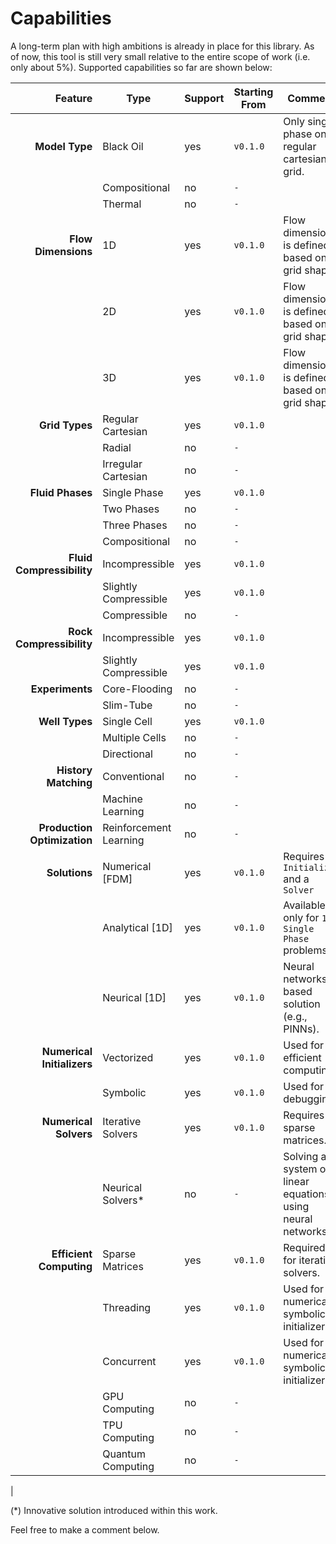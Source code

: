 # Capabilities

A long-term plan with high ambitions is already in place for this library. As of now, this tool is still very small relative to the entire scope of work (i.e. only about 5%). Supported capabilities so far are shown below:

|**Feature**                |**Type**               |**Support**|**Starting From**  |**Comment**|
| -------------------------:| --------------------- | --------- | ----------------- | --------- |
|**Model Type**             |Black Oil              |yes        |`v0.1.0`           |Only single phase on regular cartesian grid.|
|                           |Compositional          |no         |`-`                ||
|                           |Thermal                |no         |`-`                ||
|**Flow Dimensions**        |1D                     |yes        |`v0.1.0`           |Flow dimension is defined based on grid shape.|
|                           |2D                     |yes        |`v0.1.0`           |Flow dimension is defined based on grid shape.|
|                           |3D                     |yes        |`v0.1.0`           |Flow dimension is defined based on grid shape.|
|**Grid Types**             |Regular Cartesian      |yes        |`v0.1.0`           ||
|                           |Radial                 |no         |`-`                ||
|                           |Irregular Cartesian    |no         |`-`                ||
|**Fluid Phases**           |Single Phase           |yes        |`v0.1.0`           ||
|                           |Two Phases             |no         |`-`                ||
|                           |Three Phases           |no         |`-`                ||
|                           |Compositional          |no         |`-`                ||
|**Fluid Compressibility**  |Incompressible         |yes        |`v0.1.0`           ||
|                           |Slightly Compressible  |yes        |`v0.1.0`           ||
|                           |Compressible           |no         |`-`                ||
|**Rock Compressibility**   |Incompressible         |yes        |`v0.1.0`           ||
|                           |Slightly Compressible  |yes        |`v0.1.0`           ||
|**Experiments**            |Core-Flooding          |no         |`-`                ||
|                           |Slim-Tube              |no         |`-`                ||
|**Well Types**             |Single Cell            |yes        |`v0.1.0`           ||
|                           |Multiple Cells         |no         |`-`                ||
|                           |Directional            |no         |`-`                ||
|**History Matching**       |Conventional           |no         |`-`                ||
|                           |Machine Learning       |no         |`-`                ||
|**Production Optimization**|Reinforcement Learning |no         |`-`                ||
|**Solutions**              |Numerical [FDM]        |yes        |`v0.1.0`           |Requires an `Initializer` and a `Solver`|
|                           |Analytical [1D]        |yes        |`v0.1.0`           |Available only for `1D Single Phase` problems.|
|                           |Neurical [1D]          |yes        |`v0.1.0`           |Neural networks based solution (e.g., PINNs).|
|**Numerical Initializers** |Vectorized             |yes        |`v0.1.0`           |Used for efficient computing.|
|                           |Symbolic               |yes        |`v0.1.0`           |Used for debugging.|
|**Numerical Solvers**      |Iterative Solvers      |yes        |`v0.1.0`           |Requires sparse matrices.|
|                           |Neurical Solvers*      |no         |`-`                |Solving a system of linear equations using neural networks.|
|**Efficient Computing**    |Sparse Matrices        |yes        |`v0.1.0`           |Required for iterative solvers.|
|                           |Threading              |yes        |`v0.1.0`           |Used for numerical symbolic initializers.|
|                           |Concurrent             |yes        |`v0.1.0`           |Used for numerical symbolic initializers.|
|                           |GPU Computing          |no         |`-`                ||
|                           |TPU Computing          |no         |`-`                ||
|                           |Quantum Computing      |no         |`-`                ||
|

(*) Innovative solution introduced within this work.

Feel free to make a comment below.

```{include} /_static/comments_section.md
```
